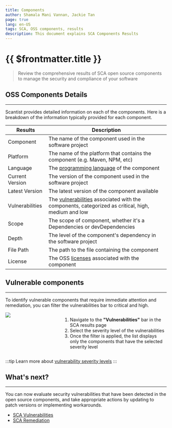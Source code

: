 ```yaml
---
title: Components
author: Shamala Mani Vannan, Jackie Tan
page: true
lang: en-US
tags: SCA, OSS components, results
description: This document explains SCA Components Results
---
```


<ClientOnly>

# {{ $frontmatter.title }}

> Review the comprehensive results of SCA open source components to manage the security and compliance of your software

## OSS Components Details

<hr class = "thick" />

Scantist provides detailed information on each of the components. Here is a breakdown of the information typically provided for each component.

<table>
    <thead>
        <th>Results</th>
        <th>Description</th>
    </thead>
    <tbody>
        <tr>
            <td>Component</td>
            <td>The name of the component used in the software project</td>
        </tr>
        <tr>
            <td>Platform</td>
            <td>The name of the platform that contains the component (e.g. Maven, NPM, etc)</td>
        </tr>
        <tr>
            <td>Language</td>
            <td>The <a href="../Language-and-File-Support/">programming language</a> of the component</td>
        </tr>
        <tr>
            <td>Current Version</td>
            <td>The version of the component used in the software project</td>
        </tr>
        <tr>
            <td>Latest Version</td>
            <td>The latest version of the component available</td>
        </tr>
        <tr>
            <td>Vulnerabilities</td>
            <td>The <a href="./Vulnerabilities">vulnerabilities</a> associated with the components, categorized as critical, high, medium and low</td>
        </tr>
        <tr>
            <td>Scope</td>
            <td>The scope of component, whether it's a Dependencies or devDependencies</td>
        </tr>
        <tr>
            <td>Depth</td>
            <td>The level of the component's dependency in the software project</td>
        </tr>
        <tr>
            <td>File Path</td>
            <td>The path to the file containing the component</td>
        </tr>
        <tr>
            <td>License</td>
            <td>The OSS <a href="./Licenses">licenses</a> associated with the component</td>
        </tr>
    </tbody>
</table>

## Vulnerable components

<hr class="thick" />

To identify vulnerable components that require immediate attention and remediation, you can filter the vulnerabilities bar to critical and high.

<div style="display: flex;">
    <div style="flex: 1;">
        <img src="/images/SCA/SCA-Components-Results-2.png" />
    </div>
    <div style="flex: 2;margin-left: 15px;">
        <ol>
            <li>Navigate to the <b>"Vulnerabilities"</b> bar in the SCA results page</li>
            <li>Select the severity level of the vulnerabilities</li>
            <li>Once the filter is applied, the list displays only the components that have the selected severity level</li>
        </ol>
    </div>
</div>

:::tip
Learn more about <a href="./Vulnerabilities">vulnerability severity levels</a>
:::

## What's next?

<hr class="thick" />

You can now evaluate security vulnerabilities that have been detected in the open source components, and take appropriate actions by updating to patch versions or implementing workarounds.

<ul>
    <li><a href="./Vulnerabilities">SCA Vulnerabilities</a></li>
    <li><a href="./Remediation">SCA Remediation</a></li>
</ul>

</ClientOnly>
